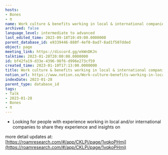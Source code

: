 ```yaml
---
hosts:
- Bones
- π
name: Work culture & benefits working in local & international companies
archived: false
language_level: intermediate to advanced
last_edited_time: 2023-09-18T10:49:00.0000000
parent_database_id: e9339446-880f-4ef0-8ad7-8ad1f507dded
object: page
meeting_link: https://discord.gg/ekWnDKJn
talktime: 2023-01-28T20:00:00.0000000
id: bf42fa19-d33e-4396-98f6-d996e273cf59
created_time: 2023-01-10T17:13:00.0000000
title: Work culture & benefits working in local & international companies
notion_url: https://www.notion.so/Work-culture-benefits-working-in-local-international-companies-bf42fa19d33e439698f6d996e273cf59
indexDate: 2023-01-28
parent_type: database_id
tags:
- Talk
- 2023-01-28
- Bones
- π
---
```


   - Looking for people with experience working in local and/or international companies to share they experience and insights on

more detail updates at:
[https://roamresearch.com/#/app/CKLPi/page/1vqkoPHmj](https://roamresearch.com/#/app/CKLPi/page/1vqkoPHmj)

























